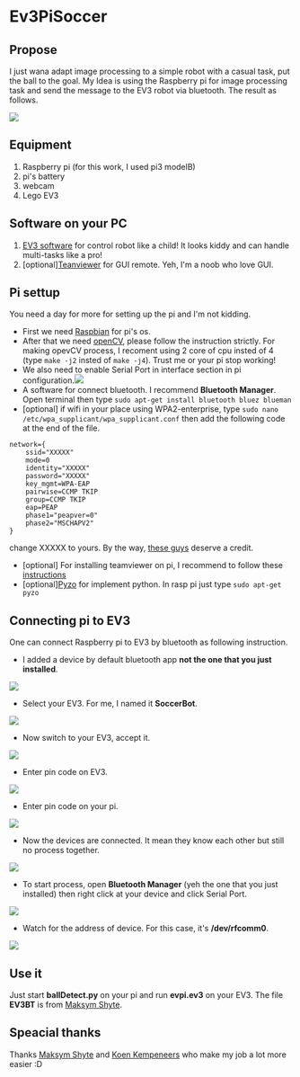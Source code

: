 # Ev3PiSoccer

## Propose
I just wana adapt image processing to a simple robot with a casual task, put the ball to the goal. My Idea is using the Raspberry pi for image processing task and send the message to the EV3 robot via bluetooth. The result as follows.

[![](./img/9.PNG)](https://youtu.be/1NdWqt1gIag)

## Equipment
1. Raspberry pi (for this work, I used pi3 modelB)
1. pi's battery
1. webcam
1. Lego EV3 

## Software on your PC
1. [EV3 software](https://education.lego.com/en-us/downloads/mindstorms-ev3/software) for control robot like a child! It looks kiddy and can handle multi-tasks like a pro! 
1. [optional][Teanviewer](https://www.teamviewer.com) for GUI remote. Yeh, I'm a noob who love GUI. 

## Pi settup
You need a day for more for setting up the pi and I'm not kidding.
* First we need [Raspbian](https://www.raspberrypi.org/downloads/raspbian/) for pi's os.
* After that we need [openCV](https://www.pyimagesearch.com/2018/09/26/install-opencv-4-on-your-raspberry-pi/), please follow the instruction strictly. For making opevCV process, I recoment using 2 core of cpu insted of 4 (type `make -j2` insted of `make -j4`). Trust me or your pi stop working!
* We also need to enable Serial Port in interface section in pi configuration.![](./img/0.PNG)
* A software for connect bluetooth. I recommend **Bluetooth Manager**. Open terminal then type `sudo apt-get install bluetooth bluez blueman`
* [optional] if wifi in your place using WPA2-enterprise, type `sudo nano /etc/wpa_supplicant/wpa_supplicant.conf` then add the following code at the end of the file.
```
network={
	ssid="XXXXX"
	mode=0
	identity="XXXXX"
	password="XXXXX" 
	key_mgmt=WPA-EAP
	pairwise=CCMP TKIP
	group=CCMP TKIP
	eap=PEAP	
	phase1="peapver=0"
	phase2="MSCHAPV2"
} 
```
change XXXXX to yours. By the way, [these guys](https://www.raspberrypi.org/forums/viewtopic.php?t=44029) deserve a credit.
* [optional] For installing teamviewer on pi, I recommend to follow these [instructions](https://pimylifeup.com/raspberry-pi-teamviewer/) 
* [optional][Pyzo](https://pyzo.org/start.html) for implement python. In rasp pi just type `sudo apt-get pyzo`

## Connecting pi to EV3
One can connect Raspberry pi to EV3 by bluetooth as following instruction.
* I added a device by default bluetooth app **not the one that you just installed**. 

![](./img/1.PNG)

* Select your EV3. For me, I named it **SoccerBot**.

![](./img/2.PNG)

* Now switch to your EV3, accept it.

![](./img/3.PNG)

* Enter pin code on EV3.

![](./img/4.PNG)

* Enter pin code on your pi.

![](./img/5.PNG)

* Now the devices are connected. It mean they know each other but still no process together.

![](./img/6.PNG)

* To start process, open **Bluetooth Manager** (yeh the one that you just installed) then right click at your device and click Serial Port.

![](./img/7.PNG)

* Watch for the address of device. For this case, it's **/dev/rfcomm0**.

![](./img/8.PNG)

## Use it
Just start **ballDetect.py** on your pi and run **evpi.ev3** on your EV3. The file **EV3BT** is from [Maksym Shyte](http://www.geekdroppings.com/2018/01/21/raspberry-pi-and-the-lego-ev3-connected-by-bluetooth/).

## Speacial thanks
Thanks [Maksym Shyte](http://www.geekdroppings.com/2018/01/21/raspberry-pi-and-the-lego-ev3-connected-by-bluetooth/) and [Koen Kempeneers](https://www.hackster.io/KKE/raspberry-pi-lego-mindstorms-ev3-bluetooth-communication-aa42e2) who make my job a lot more easier :D
